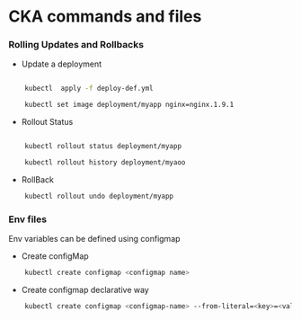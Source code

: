 # CKA commands and files




### Rolling Updates and Rollbacks
- Update a  deployment

```sh

    kubectl  apply -f deploy-def.yml

    kubectl set image deployment/myapp nginx=nginx.1.9.1

```

- Rollout Status

```sh

    kubectl rollout status deployment/myapp

    kubectl rollout history deployment/myaoo

```

- RollBack

```sh
    kubectl rollout undo deployment/myapp

```

### Env files

Env variables can be defined using configmap

- Create configMap

```sh
    kubectl create configmap <configmap name>
```

- Create configmap declarative way

```sh
    kubectl create configmap <configmap-name> --from-literal=<key>=<value>
```
